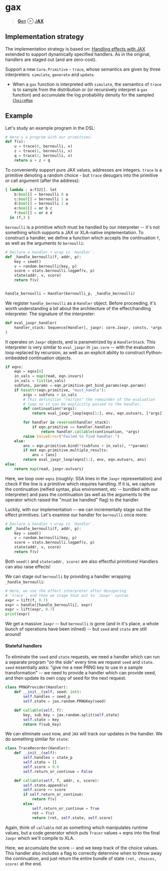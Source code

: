 # gax

> [**G**en](https://www.mct.dev/assets/mct-thesis.pdf) ⊗ [J**AX**](https://github.com/google/jax)

## Implementation strategy

The implementation strategy is based on: [Handling effects with JAX](https://colab.research.google.com/drive/1HGs59anVC2AOsmt7C4v8yD6v8gZSJGm6#scrollTo=OHUTBFIiHJu3) extended to support dynamically specified handlers. As in the original, handlers are staged out (and are zero-cost).

Support a new `Core.Primitive` - `trace`, whose semantics are given by three interpreters: `simulate`, `generate` and `update`.

- When a `gax` function is interpreted with `simulate`, the semantics of `trace` is to sample from the distribution or (or recursively interpret a `gax` function) and accumulate the log probability density for the sampled [`ChoiceMap`](https://www.gen.dev/dev/ref/choice_maps/#Choice-Maps-1)

## Example

Let's study an example program in the DSL:

```python
# Here's a program with our primitives.
def f(x):
    u = trace(0, bernoulli, x)
    z = trace(1, bernoulli, x)
    q = trace(2, bernoulli, x)
    return u + z + q
```

To conveniently support pure JAX values, addresses are integers. `trace` is a primitive denoting a random choice - but `trace` desugars into the primitive or call argument (after the address):

```python
{ lambda ; a:f32[]. let
    b:bool[] = bernoulli 0 a
    c:bool[] = bernoulli 1 a
    d:bool[] = bernoulli 2 a
    e:bool[] = or b c
    f:bool[] = or e d
  in (f,) }
```

`bernoulli` is a primitive which must be handled by our interpreter -- it's not something which supports a JAX or XLA-native implementation. To construct a handler, we define a function which accepts the continuation `f`, as well as the arguments to `bernoulli`:

```python
# Declare a handler + wrap in `Handler`.
def _handle_bernoulli(f, addr, p):
    key = seed()
    v = random.bernoulli(key, p)
    score = stats.bernoulli.logpmf(v, p)
    state(addr, v, score)
    return f(v)


handle_bernoulli = Handler(bernoulli_p, _handle_bernoulli)
```

We register `handle_bernoulli` as a `Handler` object. Before proceeding, it's worth understanding a bit about the architecture of the effect/handling interpreter.
The signature of the interpreter:

```python
def eval_jaxpr_handler(
    handler_stack: Sequence[Handler], jaxpr: core.Jaxpr, consts, *args
)
```

It operates on `Jaxpr` objects, and is parametrized by a `HandlerStack`. This interpreter is very similar to `eval_jaxpr` in `jax.core` -- with the evaluation loop replaced by recursion, as well as an explicit ability to construct Python-embedded continuation objects.

```python
if eqns:
    eqn = eqns[0]
    in_vals = map(read, eqn.invars)
    in_vals = list(in_vals)
    subfuns, params = eqn.primitive.get_bind_params(eqn.params)
    if hasattr(eqn.primitive, "must_handle"):
        args = subfuns + in_vals
        # This definition "reifies" the remainder of the evaluation
        # loop so it can be explicitly passed to the handler.
        def continuation(*args):
            return eval_jaxpr_loop(eqns[1:], env, eqn.outvars, [*args])

        for handler in reversed(handler_stack):
            if eqn.primitive == handler.handles:
                return handler.callable(continuation, *args)
        raise ValueError("Failed to find handler.")
    else:
        ans = eqn.primitive.bind(*(subfuns + in_vals), **params)
        if not eqn.primitive.multiple_results:
            ans = [ans]
        return eval_jaxpr_loop(eqns[1:], env, eqn.outvars, ans)
else:
    return map(read, jaxpr.outvars)
```

Here, we loop over `eqns` (roughly: SSA lines in the `Jaxpr` representation) and check if the line is a primitive which requires handling. If it is, we capture the continuation (reified syntax, plus environment, etc -- bundled with our interpreter) and pass the continuation (as well as the arguments to the operator which raised the "must be handled" flag) to the handler.

Luckily, with our implementation -- we can incrementally stage out the effect primitives. Let's examine our handler for `bernoulli` once more:

```python
# Declare a handler + wrap in `Handler`.
def _handle_bernoulli(f, addr, p):
    key = seed()
    v = random.bernoulli(key, p)
    score = stats.bernoulli.logpmf(v, p)
    state(addr, v, score)
    return f(v)
```

Both `seed()` and `state(addr, score)` are also effectful primitives! Handlers can also raise effects!

We can stage out `bernoulli` by providing a handler wrapping `_handle_bernoulli`:

```python
# Here, we use the effect interpreter after desugaring
# `trace`, and then we stage that out to `Jaxpr` syntax.
expr = lift(f, 0.7)
expr = handle([handle_bernoulli], expr)
expr = lift(expr, 0.7)
print(expr)
```

We get a massive `Jaxpr` -- but `bernoulli` is gone (and in it's place, a whole bunch of operations have been inlined) -- but `seed` and `state` are still around!

#### Stateful handlers

To eliminate the `seed` and `state` requests, we need a handler which can run a separate program "on the side" every time we request `seed` and `state`. `seed` essentially asks: "give me a new PRNG key to use in a sample transformation" -- we need to provide a handler which can provide seed, and then update its own copy of seed for the next request.

```python
class PRNGProvider(Handler):
    def __init__(self, seed: int):
        self.handles = seed_p
        self.state = jax.random.PRNGKey(seed)

    def callable(self, f):
        key, sub_key = jax.random.split(self.state)
        self.state = key
        return f(sub_key)
```

We can eliminate `seed` now, and `JAX` will track our updates in the handler. We do something similar for `state`:

```python
class TraceRecorder(Handler):
    def __init__(self):
        self.handles = state_p
        self.state = []
        self.score = 0.0
        self.return_or_continue = False

    def callable(self, f, addr, v, score):
        self.state.append(v)
        self.score += score
        if self.return_or_continue:
            return f(v)
        else:
            self.return_or_continue = True
            ret = f(v)
            return (ret, self.state, self.score)
```

Again, think of `callable` not as something which manipulates runtime values, but a code generator which puts `Tracer` values + eqns into the final `Jaxpr` which we'll compile to XLA.

Here, we accumulate the score -- and we keep track of the choice values. This handler also includes a flag to correctly determine when to throw away the continuation, and just return the entire bundle of state `(ret, choices, score)` at the end.
